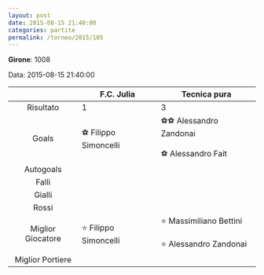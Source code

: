 ```yaml
---
layout: post
date: 2015-08-15 21:40:00
categories: partite
permalink: /torneo/2015/105
---
```

**Girone**: 1008

Data: 2015-08-15 21:40:00

| | F.C. Julia | Tecnica pura |
|:-----:|-----|-----|
Risultato|1|3
Goals|⚽ Filippo Simoncelli|⚽⚽ Alessandro Zandonai<br/><br/>⚽ Alessandro Fait<br/>
Autogoals||
Falli||
Gialli||
Rossi||
Miglior Giocatore|⭐ Filippo Simoncelli<br/>|⭐ Massimiliano Bettini<br/><br/>⭐ Alessandro Zandonai<br/>
Miglior Portiere||